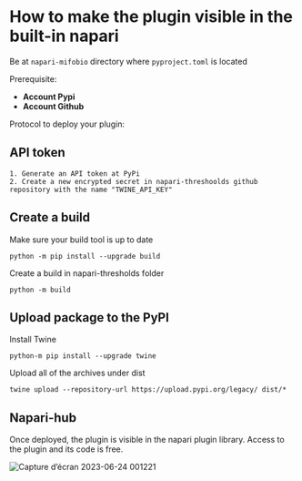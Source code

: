 # How to make the plugin visible in the built-in napari

Be at `napari-mifobio` directory where `pyproject.toml` is located

Prerequisite: 
- **Account Pypi**
- **Account Github**

Protocol to deploy your plugin:

## API token

    1. Generate an API token at PyPi
    2. Create a new encrypted secret in napari-threshoolds github repository with the name "TWINE_API_KEY"

## Create a build

Make sure your build tool is up to date

```
python -m pip install --upgrade build
```

Create a build in napari-thresholds folder

```
python -m build
```

## Upload package to the PyPI

Install Twine

```
python-m pip install --upgrade twine
```

Upload all of the archives under dist

```
twine upload --repository-url https://upload.pypi.org/legacy/ dist/*
```

## Napari-hub

Once deployed, the plugin is visible in the napari plugin library. Access to the plugin and its code is free.

![Capture d’écran 2023-06-24 001221](https://github.com/hereariim/IPPN_napari/assets/93375163/bf828a1a-6552-4751-85e2-e2dbc9ade73c)
